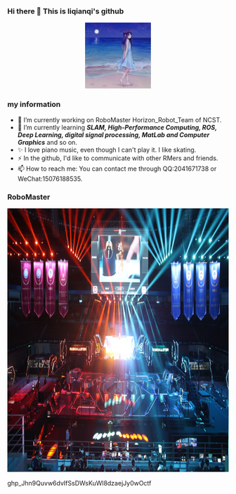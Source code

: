 ### Hi there 👋 This is liqianqi's github

<div align="center">
    <img height="150em" src="pljj.jpeg" />  
</div>

<!--
**liqianqi/liqianqi** is a ✨ _special_ ✨ repository because its `README.md` (this file) appears on your GitHub profile.

Here are some ideas to get you started:

- 🔭 I’m currently working on ...
- 🌱 I’m currently learning ...
- 👯 I’m looking to collaborate on ...
- 🤔 I’m looking for help with ...
- 💬 Ask me about ...
- 📫 How to reach me: ...
- 😄 Pronouns: ...
- ⚡ Fun fact: ...
-->

### my information
- 🔭 I’m currently working on RoboMaster Horizon_Robot_Team of NCST.
- 🌱 I’m currently learning ***SLAM, High-Performance Computing, ROS, Deep Learning, digital signal processing, MatLab and Computer Graphics*** and so on.
- ✨ I love piano music, even though I can't play it.  I like skating.
- ⚡ In the github, I'd like to communicate with other RMers and friends. 
- 📫 How to reach me: You can contact me through QQ:2041671738 or WeChat:15076188535. 

### RoboMaster

<div align="center">
    <img height="600em" src="v2-99755e3946be60ccadfc6ba5101b150e_r.jpg" />  
</div>

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
